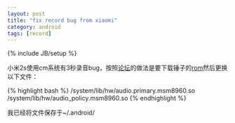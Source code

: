 ```yaml
---
layout: post
title: "fix record bug from xiaomi"
category: android
tags: [record]
---
```

{% include JB/setup %}

小米2s使用cm系统有3秒录音bug，按照[论坛](http://www.miui.com/thread-1466054-1-1.html)的做法是要下载锤子的[rom](http://pan.baidu.com/share/link?shareid=972519004&uk=3559839934)然后更换以下文件：

{% highlight bash %}
/system/lib/hw/audio.primary.msm8960.so
/system/lib/hw/audio_policy.msm8960.so
{% endhighlight %}

我已经将文件保存于~/.android/

